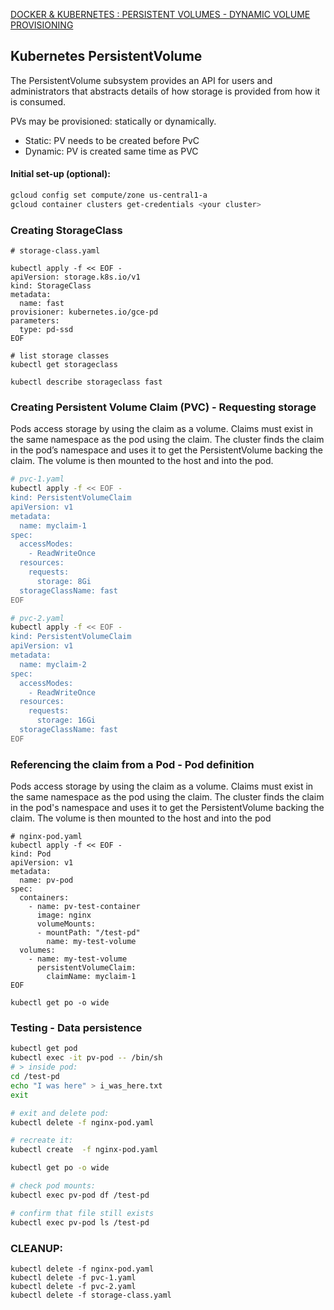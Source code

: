 [DOCKER & KUBERNETES : PERSISTENT VOLUMES - DYNAMIC VOLUME PROVISIONING](https://www.bogotobogo.com/DevOps/Docker/Docker_Kubernetes_Persistent_Volumes_Dynamic_Volume_Provisioning.php)

## Kubernetes PersistentVolume

The PersistentVolume subsystem provides an API for users and administrators that abstracts details of how storage is
provided from how it is consumed.

PVs may be provisioned: statically or dynamically.

- Static: PV needs to be created before PvC
- Dynamic: PV is created same time as PVC

#### Initial set-up (optional):
```sh
gcloud config set compute/zone us-central1-a
gcloud container clusters get-credentials <your cluster>
```

### Creating StorageClass

```shell
# storage-class.yaml

kubectl apply -f << EOF -
apiVersion: storage.k8s.io/v1
kind: StorageClass
metadata:
  name: fast
provisioner: kubernetes.io/gce-pd
parameters:
  type: pd-ssd
EOF

# list storage classes
kubectl get storageclass

kubectl describe storageclass fast
```

### Creating Persistent Volume Claim (PVC) - Requesting storage
Pods access storage by using the claim as a volume. Claims must exist in the same namespace as the pod using the claim. 
The cluster finds the claim in the pod’s namespace and uses it to get the PersistentVolume backing the claim. 
The volume is then mounted to the host and into the pod.

```sh
# pvc-1.yaml
kubectl apply -f << EOF -
kind: PersistentVolumeClaim
apiVersion: v1
metadata:
  name: myclaim-1
spec:
  accessModes:
    - ReadWriteOnce
  resources:
    requests:
      storage: 8Gi
  storageClassName: fast
EOF

# pvc-2.yaml
kubectl apply -f << EOF -
kind: PersistentVolumeClaim
apiVersion: v1
metadata:
  name: myclaim-2
spec:
  accessModes:
    - ReadWriteOnce
  resources:
    requests:
      storage: 16Gi
  storageClassName: fast
EOF

```


### Referencing the claim from a Pod - Pod definition
Pods access storage by using the claim as a volume. Claims must exist in the same namespace as the pod using the claim. 
The cluster finds the claim in the pod's namespace and uses it to get the PersistentVolume backing the claim. 
The volume is then mounted to the host and into the pod

```shell
# nginx-pod.yaml
kubectl apply -f << EOF -
kind: Pod
apiVersion: v1
metadata:
  name: pv-pod
spec:
  containers:
    - name: pv-test-container
      image: nginx
      volumeMounts:
      - mountPath: "/test-pd"
        name: my-test-volume
  volumes:
    - name: my-test-volume
      persistentVolumeClaim:
        claimName: myclaim-1
EOF

kubectl get po -o wide
```

### Testing - Data persistence

```sh
kubectl get pod
kubectl exec -it pv-pod -- /bin/sh
# > inside pod:
cd /test-pd
echo "I was here" > i_was_here.txt
exit

# exit and delete pod:
kubectl delete -f nginx-pod.yaml

# recreate it:
kubectl create  -f nginx-pod.yaml

kubectl get po -o wide

# check pod mounts:
kubectl exec pv-pod df /test-pd

# confirm that file still exists
kubectl exec pv-pod ls /test-pd
```

### CLEANUP:
```shell
kubectl delete -f nginx-pod.yaml
kubectl delete -f pvc-1.yaml
kubectl delete -f pvc-2.yaml
kubectl delete -f storage-class.yaml
```
